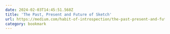 ```yaml
---
date: 2024-02-03T14:45:51.568Z
title: 'The Past, Present and Future of Sketch'
url: https://medium.com/habit-of-introspection/the-past-present-and-future-of-sketch-d5237879b7af
category: bookmark
---
```

